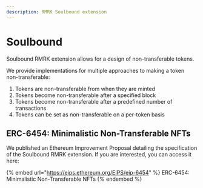 ```yaml
---
description: RMRK Soulbound extension
---
```


# Soulbound

Soulbound RMRK extension allows for a design of non-transferable tokens.

We provide implementations for multiple approaches to making a token non-transferable:

1. Tokens are non-transferable from when they are minted
2. Tokens become non-transferable after a specified block
3. Tokens become non-transferable after a predefined number of transactions
4. Tokens can be set as non-transferable on a per-token basis

## ERC-6454: Minimalistic Non-Transferable NFTs

We published an Ethereum Improvement Proposal detailing the specification of the Soulbound RMRK extension. If you are interested, you can access it here:

{% embed url="https://eips.ethereum.org/EIPS/eip-6454" %}
ERC-6454: Minimalistic Non-Transferable NFTs
{% endembed %}
